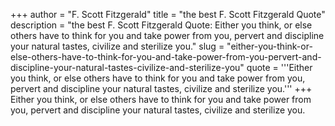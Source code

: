 +++
author = "F. Scott Fitzgerald"
title = "the best F. Scott Fitzgerald Quote"
description = "the best F. Scott Fitzgerald Quote: Either you think, or else others have to think for you and take power from you, pervert and discipline your natural tastes, civilize and sterilize you."
slug = "either-you-think-or-else-others-have-to-think-for-you-and-take-power-from-you-pervert-and-discipline-your-natural-tastes-civilize-and-sterilize-you"
quote = '''Either you think, or else others have to think for you and take power from you, pervert and discipline your natural tastes, civilize and sterilize you.'''
+++
Either you think, or else others have to think for you and take power from you, pervert and discipline your natural tastes, civilize and sterilize you.
